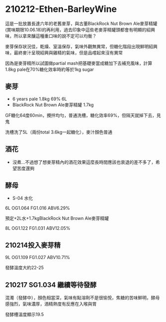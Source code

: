 # 210212-Ethen-BarleyWine

這是一批放置長達六年的老舊麥芽，與古董BlackRock Nut Brown Ale麥芽精罐(賞味期限10.06.18)的再利用，過去印象中這些老麥芽精罐頭都會有明顯的紹興味，所以拿來釀這種重口味的說不定可以均衡？

麥芽保存狀況佳，乾燥、室溫保存，氣味外觀無異常，但糖化階段出現鮮明紹興味，最終麥汁呈現紹興與雞精的氣味，但是品嚐起來沒有異常

因為是麥芽精所以試圖做partial mash把基礎麥當成糖加下去補充風味，計算1.8kg pale在70%糖化效率時約等於1kg sugar

## 麥芽
* 6 years pale 1.8kg 69% 6L
* BlackRock Nut Brown Ale麥芽精罐 1.7kg

GF糖化64度60min，攪拌均勻，普通洗槽，糖化效率69%，但隔天就掉下去，見鬼

洗槽洗了5L（兩份total 3.6kg一起糖化），麥汁顏色普通

## 酒花
* 沒煮...不過想了想麥芽精內的酒花效果這麼長時間應該也衰退的差不多了，希望苦度還夠

## 酵母
* S-04 水化

6L OG1.064 FG1.016 ABV6.29% 

預定+2L水+1.7kgBlackRock Nut Brown Ale麥芽精罐

8L OG1.122 FG1.031 ABV12.05% 

## 210214投入麥芽精

9L OG1.109 FG1.027 ABV10.71% 

發酵溫度大約22-25

## 210217 SG1.034 繼續等待發酵

混濁（發酵中），顏色相當深，氣味有點溶劑不是很愉悅，焦糖的苦味鮮明，酵母感強烈，氣味濃厚，酒精熱度有反應在入喉與胃

發酵槽溫度顯示19.5